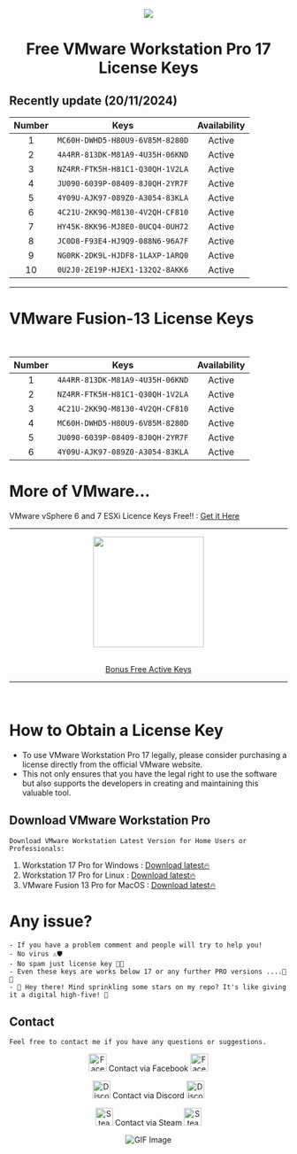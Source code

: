 <div align="center">
<img src = "https://github.com/user-attachments/assets/1b3ad1e1-507b-473c-98ea-23d4ae6c2b41" />
</div>

<div align="center">
<h1>Free VMware Workstation Pro 17 License Keys</h1>
</div>

## Recently update (20/11/2024)

| Number | Keys | Availability |
|:------:|------------|:---------:|
| 1 | `MC60H-DWHD5-H80U9-6V85M-8280D` | Active
| 2 | `4A4RR-813DK-M81A9-4U35H-06KND` | Active
| 3 | `NZ4RR-FTK5H-H81C1-Q30QH-1V2LA` | Active
| 4 | `JU090-6039P-08409-8J0QH-2YR7F` | Active
| 5 | `4Y09U-AJK97-089Z0-A3054-83KLA` | Active
| 6 | `4C21U-2KK9Q-M8130-4V2QH-CF810` | Active
| 7 | `HY45K-8KK96-MJ8E0-0UCQ4-0UH72` | Active
| 8 | `JC0D8-F93E4-HJ9Q9-088N6-96A7F` | Active
| 9 | `NG0RK-2DK9L-HJDF8-1LAXP-1ARQ0` | Active
| 10 | `0U2J0-2E19P-HJEX1-132Q2-8AKK6` | Active


<hr>

# VMware Fusion-13 License Keys
<br>


| Number | Keys | Availability |
|:------:|------------|:---------:|
| 1 | `4A4RR-813DK-M81A9-4U35H-06KND` | Active
| 2 | `NZ4RR-FTK5H-H81C1-Q30QH-1V2LA` | Active
| 3 | `4C21U-2KK9Q-M8130-4V2QH-CF810` | Active
| 4 | `MC60H-DWHD5-H80U9-6V85M-8280D` | Active
| 5 | `JU090-6039P-08409-8J0QH-2YR7F` | Active
| 6 | `4Y09U-AJK97-089Z0-A3054-83KLA` | Active

# More of VMware...

VMware vSphere 6 and 7 ESXi Licence Keys Free!! : [Get it Here](https://github.com/uziii2208/VMWare-ESXi-License-Key)
<br> 
<hr>
<div align="center">

<img src="https://user-images.githubusercontent.com/74038190/214644145-264f4759-7633-441e-9d67-d8dda9d50d26.gif" width="200">

<br>
<br>
  
[Bonus Free Active Keys](https://github.com/uziii2208/VMWare-Workstation-17-Pro-License-Keys/blob/main/VMware%20Workstation%20Pro%2017%20keys)
  
 
<div align="center"/>

<hr>

<div align="left">
 
<br>


# How to Obtain a License Key

- To use VMware Workstation Pro 17 legally, please consider purchasing a license directly from the official VMware website. 
- This not only ensures that you have the legal right to use the software but also supports the developers in creating and maintaining this valuable tool.

## Download VMware Workstation Pro
```
Download VMware Workstation Latest Version for Home Users or Professionals:
```
1. Workstation 17 Pro for Windows : [Download latest🔥](https://t.me/resourcehub1/3580)
2. Workstation 17 Pro for Linux : [Download latest🔥](https://t.me/resourcehub1/3580)
3. VMware Fusion 13 Pro for MacOS : [Download latest🔥](https://t.me/resourcehub1/3580)

# Any issue?
```
- If you have a problem comment and people will try to help you!
- No virus ⚠🛡
- No spam just license key 🔐🔑
- Even these keys are works below 17 or any further PRO versions ....🎊✨
- 🌟 Hey there! Mind sprinkling some stars on my repo? It's like giving it a digital high-five! 🚀
```
## Contact
```
Feel free to contact me if you have any questions or suggestions.
```
<div align="center">
<p>
  <img src="https://github.com/user-attachments/assets/72d9c8f7-cda9-431b-8e85-5c803f1d3dd4" width="32" alt="Facebook Icon"/>
   <a href="https://www.facebook.com/corbierevn" style="text-decoration: none; font-size: 14px;">
    Contact via Facebook
  <img src="https://github.com/user-attachments/assets/72d9c8f7-cda9-431b-8e85-5c803f1d3dd4" width="32" alt="Facebook Icon"/>
  </a>
</p>

<p>
  <img src="https://github.com/user-attachments/assets/613287bd-8296-45d7-840b-f2763691fe48" width="32" alt="Discord Icon"/>
   <a href="https://discord.com/users/863239313268670486" style="text-decoration: none; font-size: 14px;">
    Contact via Discord
  <img src="https://github.com/user-attachments/assets/613287bd-8296-45d7-840b-f2763691fe48" width="32" alt="Discord Icon"/>
  </a>
</p>

<p>
  <img src="https://github.com/user-attachments/assets/27cea862-2a59-42a1-86e4-9e5ffb6f504f" width="32" alt="Steam Icon"/>
   <a href="https://steamcommunity.com/id/corbiere" style="text-decoration: none; font-size: 14px;">
    Contact via Steam
  <img src="https://github.com/user-attachments/assets/27cea862-2a59-42a1-86e4-9e5ffb6f504f" width="32" alt="Steam Icon"/>
  </a>
</p>
</div>

 <!-- Support Me --> 
<div align="center">
    <img src="https://github.com/user-attachments/assets/f6a6e4e5-50e6-41d1-81b8-986edaa1a30e" alt="GIF Image">
</div>

